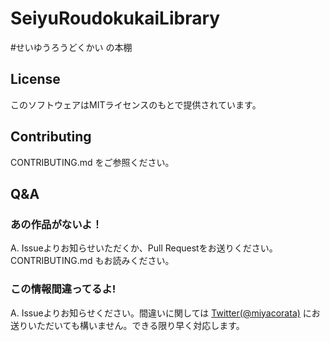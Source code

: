 # SeiyuRoudokukaiLibrary
#せいゆうろうどくかい の本棚

## License
このソフトウェアはMITライセンスのもとで提供されています。

## Contributing
CONTRIBUTING.md をご参照ください。

## Q&A

### あの作品がないよ！
A. Issueよりお知らせいただくか、Pull Requestをお送りください。CONTRIBUTING.md もお読みください。

### この情報間違ってるよ!
A. Issueよりお知らせください。間違いに関しては [Twitter(@miyacorata)](https://twitter.com/miyacorata) にお送りいただいても構いません。できる限り早く対応します。
